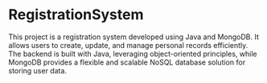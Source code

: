 # RegistrationSystem
This project is a registration system developed using Java and MongoDB. It allows users to create, update, and manage personal records efficiently. The backend is built with Java, leveraging object-oriented principles, while MongoDB provides a flexible and scalable NoSQL database solution for storing user data.
